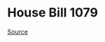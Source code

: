 # House Bill 1079

[Source](http://lawfilesext.leg.wa.gov/biennium/2023-24/Pdf/Bills/House%20Bills/1079.pdf)